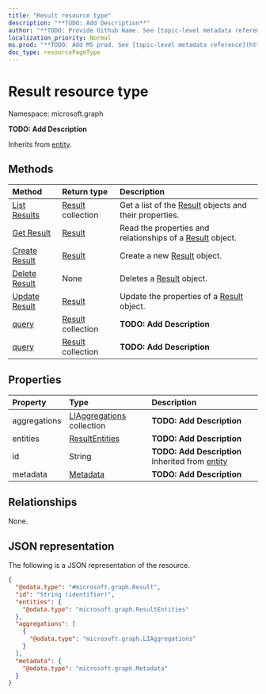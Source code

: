 ```yaml
---
title: "Result resource type"
description: "**TODO: Add Description**"
author: "**TODO: Provide Github Name. See [topic-level metadata reference](https://msgo.azurewebsites.net/add/document/guidelines/metadata.html#topic-level-metadata)**"
localization_priority: Normal
ms.prod: "**TODO: Add MS prod. See [topic-level metadata reference](https://msgo.azurewebsites.net/add/document/guidelines/metadata.html#topic-level-metadata)**"
doc_type: resourcePageType
---
```


# Result resource type


Namespace: microsoft.graph

**TODO: Add Description**


Inherits from [entity](../resources/entity.md).

## Methods
|Method|Return type|Description|
|:---|:---|:---|
|[List Results](../api/result-list.md)|[Result](../resources/result.md) collection|Get a list of the [Result](../resources/result.md) objects and their properties.|
|[Get Result](../api/result-get.md)|[Result](../resources/result.md)|Read the properties and relationships of a [Result](../resources/result.md) object.|
|[Create Result](../api/result-post-graph.md)|[Result](../resources/result.md)|Create a new [Result](../resources/result.md) object.|
|[Delete Result](../api/result-delete.md)|None|Deletes a [Result](../resources/result.md) object.|
|[Update Result](../api/result-update.md)|[Result](../resources/result.md)|Update the properties of a [Result](../resources/result.md) object.|
|[query](../api/result-query.md)|[Result](../resources/result.md) collection|**TODO: Add Description**|
|[query](../api/result-query.md)|[Result](../resources/result.md) collection|**TODO: Add Description**|

## Properties
|Property|Type|Description|
|:---|:---|:---|
|aggregations|[LIAggregations](../resources/liaggregations.md) collection|**TODO: Add Description**|
|entities|[ResultEntities](../resources/resultentities.md)|**TODO: Add Description**|
|id|String|**TODO: Add Description** Inherited from [entity](../resources/entity.md)|
|metadata|[Metadata](../resources/metadata.md)|**TODO: Add Description**|

## Relationships
None.

## JSON representation
The following is a JSON representation of the resource.
<!-- {
  "blockType": "resource",
  "keyProperty": "id",
  "@odata.type": "microsoft.graph.Result",
  "baseType": "microsoft.graph.entity",
  "openType": false
}
-->
``` json
{
  "@odata.type": "#microsoft.graph.Result",
  "id": "String (identifier)",
  "entities": {
    "@odata.type": "microsoft.graph.ResultEntities"
  },
  "aggregations": [
    {
      "@odata.type": "microsoft.graph.LIAggregations"
    }
  ],
  "metadata": {
    "@odata.type": "microsoft.graph.Metadata"
  }
}
```

